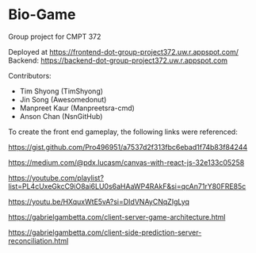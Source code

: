 # Bio-Game

Group project for CMPT 372

Deployed at https://frontend-dot-group-project372.uw.r.appspot.com/
Backend: https://backend-dot-group-project372.uw.r.appspot.com

Contributors:
- Tim Shyong (TimShyong)
- Jin Song (Awesomedonut)
- Manpreet Kaur (Manpreetsra-cmd)
- Anson Chan (NsnGitHub)


To create the front end gameplay, the following links were referenced:

https://gist.github.com/Pro496951/a7537d2f313fbc6ebad1f74b83f84244

https://medium.com/@pdx.lucasm/canvas-with-react-js-32e133c05258

https://youtube.com/playlist?list=PL4cUxeGkcC9iO8ai6LU0s6aHAaWP4RAkF&si=qcAn71rY80FRE85c

https://youtu.be/HXquxWtE5vA?si=DIdVNAyCNqZIgLyq

https://gabrielgambetta.com/client-server-game-architecture.html

https://gabrielgambetta.com/client-side-prediction-server-reconciliation.html
